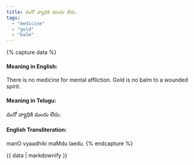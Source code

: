 ```yaml
---
title: మనో వ్యాధికి మందు లేదు.
tags:
  - "medicine"
  - "gold"
  - "balm"
---
```


{% capture data %}
#### Meaning in English:
There is no medicine for mental affliction.
Gold is no balm to a wounded spirit.

#### Meaning in Telugu:
మనో వ్యాధికి మందు లేదు.

#### English Transliteration:
manO vyaadhiki maMdu laedu.
{% endcapture %}

<div class="notice">{{ data | markdownify }}</div>

